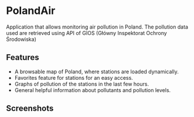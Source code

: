 # PolandAir

Application that allows monitoring air pollution in Poland. The pollution data used are retrieved using API of GIOS
(Główny Inspektorat Ochrony Środowiska)

## Features

- A browsable map of Poland, where stations are loaded dynamically.
- Favorites feature for stations for an easy access.
- Graphs of pollution of the stations in the last few hours.
- General helpful information about pollutants and pollution levels.

## Screenshots

